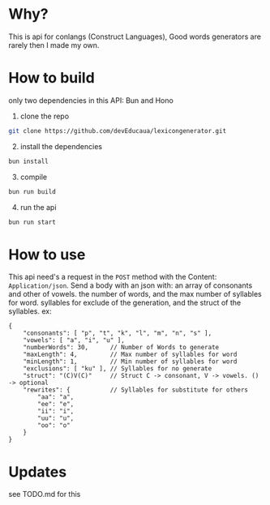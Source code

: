 # Why?
This is api for conlangs (Construct Languages), Good words generators are rarely then I made my own.

# How to build
only two dependencies in this API: Bun and Hono

1. clone the repo
```sh
git clone https://github.com/devEducaua/lexicongenerator.git
```

2. install the dependencies
```sh
bun install
```

3. compile
```sh
bun run build
```

4. run the api
```sh
bun run start
```

# How to use
This api need's a request in the ```POST``` method with the Content: ```Application/json```.
Send a body with an json with: an array of consonants and other of vowels. the number of words, and the max number of syllables for word. syllables for exclude of the generation, and the struct of the syllables.
ex: 
```
{
    "consonants": [ "p", "t", "k", "l", "m", "n", "s" ],
    "vowels": [ "a", "i", "u" ],
    "numberWords": 30,      // Number of Words to generate
    "maxLength": 4,         // Max number of syllables for word
    "minLength": 1,         // Min number of syllables for word
    "exclusions": [ "ku" ], // Syllables for no generate
    "struct": "(C)V(C)"     // Struct C -> consonant, V -> vowels. () -> optional
    "rewrites": {           // Syllables for substitute for others
        "aa": "a",
        "ee": "e",
        "ii": "i",
        "uu": "u",
        "oo": "o"
    }
}
```

# Updates
see TODO.md for this
